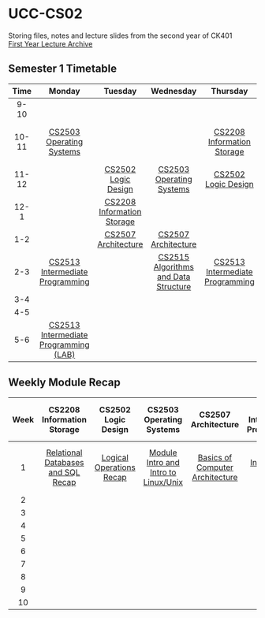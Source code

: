 # UCC-CS02

Storing files, notes and lecture slides from the second year of CK401<br>[First Year Lecture Archive](https://github.com/ReeceDonovan/UCC-CS01)

## Semester 1 Timetable

| Time  |                                                                   Monday                                                                    |                                                         Tuesday                                                          |                                                                    Wednesday                                                                     |                                                              Thursday                                                              |                                                                      Friday                                                                      |
| :---: | :-----------------------------------------------------------------------------------------------------------------------------------------: | :----------------------------------------------------------------------------------------------------------------------: | :----------------------------------------------------------------------------------------------------------------------------------------------: | :--------------------------------------------------------------------------------------------------------------------------------: | :----------------------------------------------------------------------------------------------------------------------------------------------: |
| 9-10  |                                                                                                                                             |                                                                                                                          |                                                                                                                                                  |                                                                                                                                    |                                                                                                                                                  |
| 10-11 |            [CS2503<br>Operating Systems](https://github.com/ReeceDonovan/UCC-CS02/tree/master/CS2503%20-%20Operating%20Systems)             |                                                                                                                          |                                                                                                                                                  |      [CS2208<br>Information Storage](https://github.com/ReeceDonovan/UCC-CS02/tree/master/CS2208%20-%20Information%20Storage)      | [CS2515<br>Algorithms and Data Structure](https://github.com/ReeceDonovan/UCC-CS02/tree/master/CS2515%20-%20Algorithms%20and%20Data%20Structure) |
| 11-12 |                                                                                                                                             |        [CS2502<br>Logic Design](https://github.com/ReeceDonovan/UCC-CS02/tree/master/CS2502%20-%20Logic%20Design)        |               [CS2503<br>Operating Systems](https://github.com/ReeceDonovan/UCC-CS02/tree/master/CS2503%20-%20Operating%20Systems)               |             [CS2502<br>Logic Design](https://github.com/ReeceDonovan/UCC-CS02/tree/master/CS2502%20-%20Logic%20Design)             |                                                                                                                                                  |
| 12-1  |                                                                                                                                             | [CS2208<br>Information Storage](https://github.com/ReeceDonovan/UCC-CS02/tree/master/CS2208%20-%20Information%20Storage) |                                                                                                                                                  |                                                                                                                                    |                                                                                                                                                  |
|  1-2  |                                                                                                                                             |         [CS2507<br>Architecture](https://github.com/ReeceDonovan/UCC-CS02/tree/master/CS2507%20-%20Architecture)         |                     [CS2507<br>Architecture](https://github.com/ReeceDonovan/UCC-CS02/tree/master/CS2507%20-%20Architecture)                     |                                                                                                                                    |                                                                                                                                                  |
|  2-3  |     [CS2513<br>Intermediate Programming](https://github.com/ReeceDonovan/UCC-CS02/tree/master/CS2513%20-%20Intermediate%20Programming)      |                                                                                                                          | [CS2515<br>Algorithms and Data Structure](https://github.com/ReeceDonovan/UCC-CS02/tree/master/CS2515%20-%20Algorithms%20and%20Data%20Structure) | [CS2513<br>Intermediate Programming](https://github.com/ReeceDonovan/UCC-CS02/tree/master/CS2513%20-%20Intermediate%20Programming) |                                                                                                                                                  |
|  3-4  |                                                                                                                                             |                                                                                                                          |                                                                                                                                                  |                                                                                                                                    |                                                                                                                                                  |
|  4-5  |                                                                                                                                             |                                                                                                                          |                                                                                                                                                  |                                                                                                                                    |                                                                                                                                                  |
|  5-6  | [CS2513<br>Intermediate Programming<br>(LAB)](https://github.com/ReeceDonovan/UCC-CS02/tree/master/CS2513%20-%20Intermediate%20Programming) |                                                                                                                          |                                                                                                                                                  |                                                                                                                                    |                                                                                                                                                  |

## Weekly Module Recap

| Week |                                                        CS2208<br>Information Storage                                                        |                                                   CS2502<br>Logic Design                                                   |                                                         CS2503<br>Operating Systems                                                         |                                                     CS2507<br>Architecture                                                      |                                                 CS2513<br>Intermediate Programming                                                 |                                                              CS2515<br>Algorithms & Data Structures                                                              |
| :--: | :-----------------------------------------------------------------------------------------------------------------------------------------: | :------------------------------------------------------------------------------------------------------------------------: | :-----------------------------------------------------------------------------------------------------------------------------------------: | :-----------------------------------------------------------------------------------------------------------------------------: | :--------------------------------------------------------------------------------------------------------------------------------: | :--------------------------------------------------------------------------------------------------------------------------------------------------------------: |
|  1   | [Relational Databases and SQL Recap](https://github.com/ReeceDonovan/UCC-CS02/blob/master/CS2208%20-%20Information%20Storage/W1/Notes-1.md) | [Logical Operations Recap](https://github.com/ReeceDonovan/UCC-CS02/tree/master/CS2502%20-%20Logic%20Design/W1/Notes-1.md) | [Module Intro and Intro to Linux/Unix](https://github.com/ReeceDonovan/UCC-CS02/blob/master/CS2503%20-%20Operating%20Systems/W1/Notes-1.md) | [Basics of Computer Architecture](https://github.com/ReeceDonovan/UCC-CS02/blob/master/CS2507%20-%20Architecture/W1/Notes-1.md) | [Intro to OOP and ADT](https://github.com/ReeceDonovan/UCC-CS02/blob/master/CS2513%20-%20Intermediate%20Programming/W1/Notes-1.md) | [Basic Algorithms and Execution Efficiency](https://github.com/ReeceDonovan/UCC-CS02/blob/master/CS2515%20-%20Algorithms%20and%20Data%20Structure/W1/Notes-1.md) |
|  2   |                                                                                                                                             |                                                                                                                            |                                                                                                                                             |                                                                                                                                 |                                                                                                                                    |                                                                                                                                                                  |
|  3   |                                                                                                                                             |                                                                                                                            |                                                                                                                                             |                                                                                                                                 |                                                                                                                                    |                                                                                                                                                                  |
|  4   |                                                                                                                                             |                                                                                                                            |                                                                                                                                             |                                                                                                                                 |                                                                                                                                    |                                                                                                                                                                  |
|  5   |                                                                                                                                             |                                                                                                                            |                                                                                                                                             |                                                                                                                                 |                                                                                                                                    |                                                                                                                                                                  |
|  6   |                                                                                                                                             |                                                                                                                            |                                                                                                                                             |                                                                                                                                 |                                                                                                                                    |                                                                                                                                                                  |
|  7   |                                                                                                                                             |                                                                                                                            |                                                                                                                                             |                                                                                                                                 |                                                                                                                                    |                                                                                                                                                                  |
|  8   |                                                                                                                                             |                                                                                                                            |                                                                                                                                             |                                                                                                                                 |                                                                                                                                    |                                                                                                                                                                  |
|  9   |                                                                                                                                             |                                                                                                                            |                                                                                                                                             |                                                                                                                                 |                                                                                                                                    |                                                                                                                                                                  |
|  10  |                                                                                                                                             |                                                                                                                            |                                                                                                                                             |                                                                                                                                 |                                                                                                                                    |                                                                                                                                                                  |
